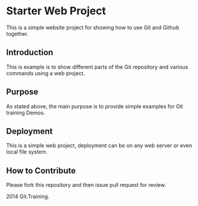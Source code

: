 # Starter Web Project

This is a simple website project for showing how to use Git and Github together.

## Introduction

This is example is to show different parts of the Git repository and 
various commands using a web project.

## Purpose

As stated above, the main purpose is to provide simple examples for Git training Demos.


## Deployment

This is a simple web project, deployment can be on any web server or even local file system.


## How to Contribute

Please fork this repository and then issue pull request for review.

2014 Git.Training.

